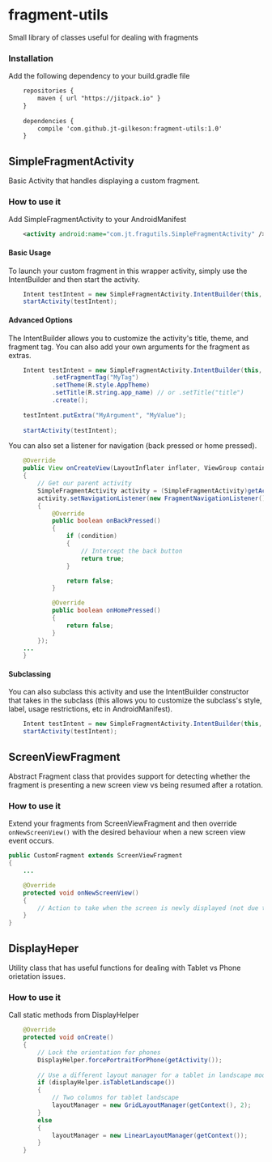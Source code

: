 # fragment-utils
Small library of classes useful for dealing with fragments

### Installation
Add the following dependency to your build.gradle file
```xml
	repositories {
		maven { url "https://jitpack.io" }
	}
	
	dependencies {
		compile 'com.github.jt-gilkeson:fragment-utils:1.0'
	}
```

## SimpleFragmentActivity
Basic Activity that handles displaying a custom fragment.

### How to use it

Add SimpleFragmentActivity to your AndroidManifest
```xml
	<activity android:name="com.jt.fragutils.SimpleFragmentActivity" />
```

#### Basic Usage
To launch your custom fragment in this wrapper activity, simply use the IntentBuilder and then start the activity.

```java
	Intent testIntent = new SimpleFragmentActivity.IntentBuilder(this, Fragment.class).create();
	startActivity(testIntent);
```

#### Advanced Options
The IntentBuilder allows you to customize the activity's title, theme, and fragment tag.  You can also add your own arguments for the fragment as extras.

```java
	Intent testIntent = new SimpleFragmentActivity.IntentBuilder(this, Fragment.class)
			.setFragmentTag("MyTag")
			.setTheme(R.style.AppTheme)
			.setTitle(R.string.app_name) // or .setTitle("title")
			.create();
	
	testIntent.putExtra("MyArgument", "MyValue");
	
	startActivity(testIntent);
```

You can also set a listener for navigation (back pressed or home pressed).

```java
	@Override
	public View onCreateView(LayoutInflater inflater, ViewGroup container, Bundle savedInstanceState)
	{
		// Get our parent activity
		SimpleFragmentActivity activity = (SimpleFragmentActivity)getActivity();
		activity.setNavigationListener(new FragmentNavigationListener()
		{
			@Override
			public boolean onBackPressed()
			{
				if (condition)
				{
					// Intercept the back button
					return true;
				}

				return false;
			}

			@Override
			public boolean onHomePressed()
			{
				return false;
			}
		});
	...
	}
```


#### Subclassing
You can also subclass this activity and use the IntentBuilder constructor that takes in the subclass (this allows you to customize the subclass's style, label, usage restrictions, etc in AndroidManifest).

```java
	Intent testIntent = new SimpleFragmentActivity.IntentBuilder(this, MySimpleFragmentActivity.class, Fragment.class).create();
	startActivity(testIntent);
```

## ScreenViewFragment
Abstract Fragment class that provides support for detecting whether the fragment is presenting a new screen view vs being resumed after a rotation.

### How to use it
Extend your fragments from ScreenViewFragment and then override `onNewScreenView()` with the desired behaviour when a new screen view event occurs.

```java
public CustomFragment extends ScreenViewFragment
{
	...

	@Override
	protected void onNewScreenView()
	{
		// Action to take when the screen is newly displayed (not due to rotation)
	}
}
```

## DisplayHeper
Utility class that has useful functions for dealing with Tablet vs Phone orietation issues.

### How to use it
Call static methods from DisplayHelper

```java
	@Override
	protected void onCreate()
	{
		// Lock the orientation for phones
		DisplayHelper.forcePortraitForPhone(getActivity());
		
		// Use a different layout manager for a tablet in landscape mode vs any device in portrait mode
		if (displayHelper.isTabletLandscape())
		{
			// Two columns for tablet landscape
			layoutManager = new GridLayoutManager(getContext(), 2);
		}
		else
		{
			layoutManager = new LinearLayoutManager(getContext());
		}
	}
```
